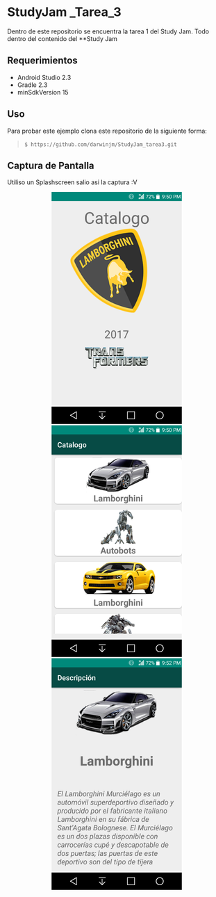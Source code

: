# StudyJam _Tarea_3


Dentro de este repositorio se encuentra la tarea 1 del Study Jam.
Todo dentro del contenido del **Study Jam


## Requerimientos

  * Android Studio 2.3
  * Gradle 2.3
  * minSdkVersion 15

## Uso

Para probar este ejemplo clona este repositorio de la siguiente forma:
>
>     $ https://github.com/darwinjm/StudyJam_tarea3.git

## Captura de Pantalla
Utiliso un Splashscreen salio asi la captura :V

<div align="center">
    <center>
        <img src="/img/captura.png" width="300">
    </center>
</div>
<div align="center">
    <center>
        <img src="/img/captura2.png" width="300">
    </center>
</div>
<div align="center">
    <center>
        <img src="/img/captura3.png" width="300">
    </center>
</div>

<br><br>